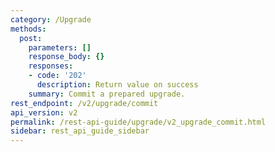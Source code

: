 ```yaml
---
category: /Upgrade
methods:
  post:
    parameters: []
    response_body: {}
    responses:
    - code: '202'
      description: Return value on success
    summary: Commit a prepared upgrade.
rest_endpoint: /v2/upgrade/commit
api_version: v2
permalink: /rest-api-guide/upgrade/v2_upgrade_commit.html
sidebar: rest_api_guide_sidebar
---
```

